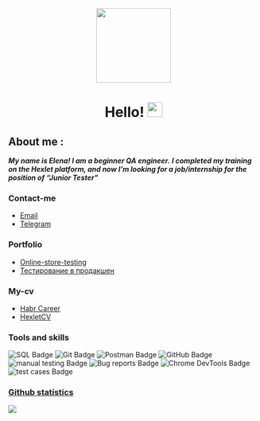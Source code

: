 <div id="header" align="center">
  <img src="https://media.giphy.com/media/Q2T7BXRiDFPJcPoA7Z/giphy.gif" width="150"/>
</div>

<div id="header" align="center">
<img src="https://komarev.com/ghpvc/?username=ElenaSimanina&style=flat-square&color=blue" alt=""/>
</div>

<div id="header" align="center">
<h1>
  Hello!
  <img src="https://media.giphy.com/media/hvRJCLFzcasrR4ia7z/giphy.gif" width="30px"/>
</h1>
</div>

 

## About me :

***My name is Elena! I am a beginner QA engineer.***
***I completed my training on the Hexlet platform, and now I’m looking for a job/internship for the position of “Junior Tester"***
 
 ###  Contact-me
  - [Email](elenasimanina1978@gmail.com)
  - [Telegram](https://t.me/jjjKlepajjj)
 
### Portfolio
   -  [Online-store-testing](https://github.com/ElenaSimanina/qa-engineer-project-84)
   -  [Тестирование в  продакшен](https://github.com/ElenaSimanina/qa-engineer-project-85)
 
### My-cv
   - [Habr Career](https://career.habr.com/elenasimanina)
   - [HexletCV](https://cv.hexlet.io/ru/resumes/2902)

### Tools and skills 


  
<div id="badges">
  <img src="https://img.shields.io/badge/SQL-red?style=for-the-badge&logo=SQL&logoColor=white" alt="SQL Badge"/>
  <img src="https://img.shields.io/badge/Git-blue?style=for-the-badge&logo=Git&logoColor=white" alt="Git Badge"/>
  <img src="https://img.shields.io/badge/Postman-red?style=for-the-badge&logo=Postman&logoColor=white" alt="Postman Badge"/>
  <img src="https://img.shields.io/badge/GitHub-blue?style=for-the-badge&logo=GitHub&logoColor=white" alt="GitHub Badge"/>
   <img src="https://img.shields.io/badge/manual testing-yellow?style=for-the-badge&logo=manual testing&logoColor=white" alt="manual testing Badge"/>
   <img src="https://img.shields.io/badge/Bug reports-green?style=for-the-badge&logo=Bug reports&logoColor=white" alt="Bug reports Badge"/>
  <img src="https://img.shields.io/badge/Chrome DevTools-orange?style=for-the-badge&logo=Chrome DevTools&logoColor=white" alt="Chrome DevTools Badge"/>
  <img src="https://img.shields.io/badge/test cases-blue?style=for-the-badge&logo=test cases&logoColor=white" alt="test cases Badge"/>
  </div>
  
  ### [Github statistics](https://github.com/ElenaSimanina#github-stats)

  


![](http://github-profile-summary-cards.vercel.app/api/cards/stats?username=ElenaSimanina&theme=default)
